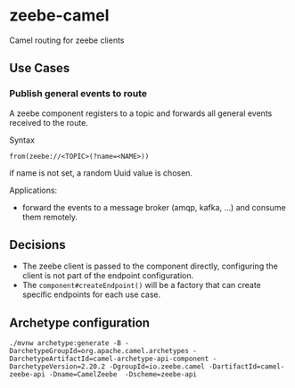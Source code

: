 # zeebe-camel

Camel routing for zeebe clients

## Use Cases

### Publish general events to route

A zeebe component registers to a topic and forwards all general events received to the route.

Syntax

`from(zeebe://<TOPIC>(?name=<NAME>))`

if name is not set, a random Uuid value is chosen.

Applications:

* forward the events to a message broker (amqp, kafka, ...) and consume them remotely.


## Decisions

* The zeebe client is passed to the component directly, configuring the client is not part of the endpoint configuration.
* The `component#createEndpoint()` will be a factory that can create specific endpoints for each use case.


## Archetype configuration

```
./mvnw archetype:generate -B -DarchetypeGroupId=org.apache.camel.archetypes -DarchetypeArtifactId=camel-archetype-api-component -DarchetypeVersion=2.20.2 -DgroupId=io.zeebe.camel -DartifactId=camel-zeebe-api -Dname=CamelZeebe  -Dscheme=zeebe-api
```

